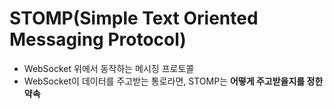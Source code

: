 # STOMP(Simple Text Oriented Messaging Protocol)
- WebSocket 위에서 동작하는 메시징 프로토콜
- WebSocket이 데이터를 주고받는 통로라면, STOMP는 **어떻게 주고받을지를 정한 약속**
